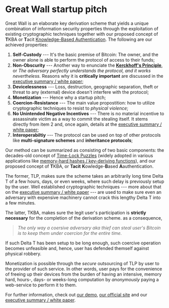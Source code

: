 # Great Wall startup pitch

Great Wall is an elaborate key derivation scheme that yields a unique combination of information security properties through the exploitation 
of existing cryptographic techniques together with our proposed concept of **T**KBA or **T**acit 
[Knowledge-Based Authentication](https://en.wikipedia.org/wiki/Knowledge-based_authentication). The following are our achieved properties:

1. **Self-Custody** --- It's the basic premise of Bitcoin: The owner, and the owner alone is able to perform the protocol of access to their funds;
2. **Non-Obscurity** --- Another way to enunciate the [**Kerckhoff's Principle**](https://en.wikipedia.org/wiki/Kerckhoffs's_principle), or *The adversary perfectly understands the protocol, and it works nevertheless.* Reasons why it is **critically important** are discussed in the [executive summary / white paper](../background/executive_summary.md);
3. **Devicelessness** --- Loss, destruction, geographic separation, theft or threat to any (external) device doesn't interfere with the protocol;
4. **Monetization** --- Hence why a startup pitch;
5. **Coercion-Resistance** --- The main value propostition: how to utilize cryptographic techniques to resist to *physical violence*;
6. **No Unintended Negative Incentives** --- There is no material incentive to assassinate victim as a way to commit the stealing itself. It stems directly from item 2 and, once again, details at the [executive summary / white paper](../background/executive_summary.md);
7. **Interoperabiltiy** --- The protocol can be used on top of other protocols like **multi-signature schemes** and **inheritance protocols**;

Our method can be summarized as consisting of two basic components: the decades-old concept of 
[Time-Lock Puzzles](https://dspace.mit.edu/handle/1721.1/149822) (widely adopted in various applications like 
[memory-hard hashes / key-deriving functions](https://en.wikipedia.org/wiki/Argon2)), and our proposed concept of **T**KBA, or 
**Tacit** **K**owledge-**B**ased **A**authentication.

The former, TLP, makes sure the scheme takes an arbitrarily long time Delta T of a few hours, days, or even weeks, where such delay is previously 
setup by the user. Well established cryptographic techniques --- more about that on the [executive summary / white paper](../background/executive_summary.md) --- are 
used to make sure even an adversary with expensive machinery cannot crack this lengthy Delta T into a few minutes.

The latter, TKBA, makes sure the legit user's participation is **strictly necessary** for the completion of the derivation scheme. as a consequence,

> *The only way a coersive adversary aka thief can steal user's Bitcoin is to keep them under coercion for the entire time.*

If such Delta T has been setup to be long enough, such coercive operation becomes unfeasible and, hence, user has defended themself against physical robbery.

Monetization is possible through the *secure* outsourcing of TLP by user to the provider of such service. In other words, user pays for the convenience 
of freeing up their devices from the burden of having an intensive, memory hard, hours-, days- or weeks-long computation by *anonymously* paying a web-service 
to perform it to them.

For further information, check out [our demo](https://mega.nz/file/vfwhRTwZ#sP3hSRthQNssWRdcmD8XRNIeJX7Eq174ImY4eva_Pwo), [our official site](https://linktr.ee/greatwallt3) and 
our [executive summary / white paper](../background/executive_summary.md).
